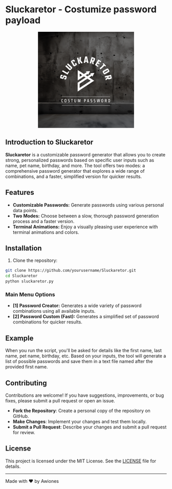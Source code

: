 # Sluckaretor - Costumize password payload

<p align="center">
<img src="./logo.png" width="300px">
</p>


## Introduction to Sluckaretor

**Sluckaretor** is a customizable password generator that allows you to create strong, personalized passwords based on specific user inputs such as name, pet name, birthday, and more. The tool offers two modes: a comprehensive password generator that explores a wide range of combinations, and a faster, simplified version for quicker results.

## Features

- **Customizable Passwords:** Generate passwords using various personal data points.
- **Two Modes:** Choose between a slow, thorough password generation process and a faster version.
- **Terminal Animations:** Enjoy a visually pleasing user experience with terminal animations and colors.

## Installation

1. Clone the repository:

```bash
git clone https://github.com/yourusername/Sluckaretor.git
cd Sluckaretor
python sluckaretor.py
```

### Main Menu Options

- **[1] Password Creator:** Generates a wide variety of password combinations using all available inputs.
- **[2] Password Custom (Fast):** Generates a simplified set of password combinations for quicker results.

## Example

When you run the script, you'll be asked for details like the first name, last name, pet name, birthday, etc. Based on your inputs, the tool will generate a list of possible passwords and save them in a text file named after the provided first name.

## Contributing

Contributions are welcome! If you have suggestions, improvements, or bug fixes, please submit a pull request or open an issue.

- **Fork the Repository**: Create a personal copy of the repository on GitHub.
- **Make Changes**: Implement your changes and test them locally.
- **Submit a Pull Request**: Describe your changes and submit a pull request for review.

## License

This project is licensed under the MIT License. See the [LICENSE](LICENSE) file for details.

---

Made with ❤️ by Awiones
